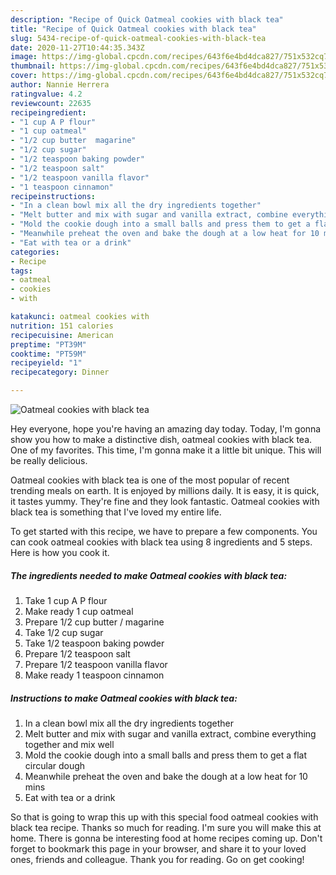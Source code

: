 ```yaml
---
description: "Recipe of Quick Oatmeal cookies with black tea"
title: "Recipe of Quick Oatmeal cookies with black tea"
slug: 5434-recipe-of-quick-oatmeal-cookies-with-black-tea
date: 2020-11-27T10:44:35.343Z
image: https://img-global.cpcdn.com/recipes/643f6e4bd4dca827/751x532cq70/oatmeal-cookies-with-black-tea-recipe-main-photo.jpg
thumbnail: https://img-global.cpcdn.com/recipes/643f6e4bd4dca827/751x532cq70/oatmeal-cookies-with-black-tea-recipe-main-photo.jpg
cover: https://img-global.cpcdn.com/recipes/643f6e4bd4dca827/751x532cq70/oatmeal-cookies-with-black-tea-recipe-main-photo.jpg
author: Nannie Herrera
ratingvalue: 4.2
reviewcount: 22635
recipeingredient:
- "1 cup A P flour"
- "1 cup oatmeal"
- "1/2 cup butter  magarine"
- "1/2 cup sugar"
- "1/2 teaspoon baking powder"
- "1/2 teaspoon salt"
- "1/2 teaspoon vanilla flavor"
- "1 teaspoon cinnamon"
recipeinstructions:
- "In a clean bowl mix all the dry ingredients together"
- "Melt butter and mix with sugar and vanilla extract, combine everything together and mix well"
- "Mold the cookie dough into a small balls and press them to get a flat circular dough"
- "Meanwhile preheat the oven and bake the dough at a low heat for 10 mins"
- "Eat with tea or a drink"
categories:
- Recipe
tags:
- oatmeal
- cookies
- with

katakunci: oatmeal cookies with 
nutrition: 151 calories
recipecuisine: American
preptime: "PT39M"
cooktime: "PT59M"
recipeyield: "1"
recipecategory: Dinner

---
```



![Oatmeal cookies with black tea](https://img-global.cpcdn.com/recipes/643f6e4bd4dca827/751x532cq70/oatmeal-cookies-with-black-tea-recipe-main-photo.jpg)

Hey everyone, hope you're having an amazing day today. Today, I'm gonna show you how to make a distinctive dish, oatmeal cookies with black tea. One of my favorites. This time, I'm gonna make it a little bit unique. This will be really delicious.

Oatmeal cookies with black tea is one of the most popular of recent trending meals on earth. It is enjoyed by millions daily. It is easy, it is quick, it tastes yummy. They're fine and they look fantastic. Oatmeal cookies with black tea is something that I've loved my entire life.




To get started with this recipe, we have to prepare a few components. You can cook oatmeal cookies with black tea using 8 ingredients and 5 steps. Here is how you cook it.

<!--inarticleads1-->

##### The ingredients needed to make Oatmeal cookies with black tea:

1. Take 1 cup A P flour
1. Make ready 1 cup oatmeal
1. Prepare 1/2 cup butter / magarine
1. Take 1/2 cup sugar
1. Take 1/2 teaspoon baking powder
1. Prepare 1/2 teaspoon salt
1. Prepare 1/2 teaspoon vanilla flavor
1. Make ready 1 teaspoon cinnamon




<!--inarticleads2-->

##### Instructions to make Oatmeal cookies with black tea:

1. In a clean bowl mix all the dry ingredients together
1. Melt butter and mix with sugar and vanilla extract, combine everything together and mix well
1. Mold the cookie dough into a small balls and press them to get a flat circular dough
1. Meanwhile preheat the oven and bake the dough at a low heat for 10 mins
1. Eat with tea or a drink




So that is going to wrap this up with this special food oatmeal cookies with black tea recipe. Thanks so much for reading. I'm sure you will make this at home. There is gonna be interesting food at home recipes coming up. Don't forget to bookmark this page in your browser, and share it to your loved ones, friends and colleague. Thank you for reading. Go on get cooking!

